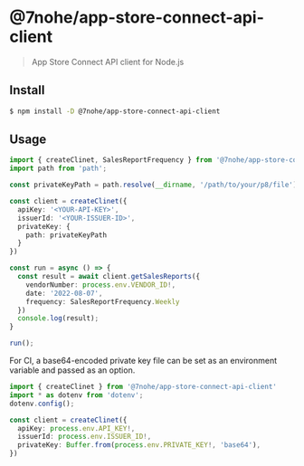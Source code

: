 # @7nohe/app-store-connect-api-client

> App Store Connect API client for Node.js

## Install

```bash
$ npm install -D @7nohe/app-store-connect-api-client
```

## Usage

```ts
import { createClinet, SalesReportFrequency } from '@7nohe/app-store-connect-api-client'
import path from 'path';

const privateKeyPath = path.resolve(__dirname, '/path/to/your/p8/file');

const client = createClinet({
  apiKey: '<YOUR-API-KEY>',
  issuerId: '<YOUR-ISSUER-ID>',
  privateKey: {
    path: privateKeyPath
  }
})

const run = async () => {
  const result = await client.getSalesReports({
    vendorNumber: process.env.VENDOR_ID!,
    date: '2022-08-07',
    frequency: SalesReportFrequency.Weekly
  })
  console.log(result);
}

run();

```

For CI, a base64-encoded private key file can be set as an environment variable and passed as an option.

```ts
import { createClinet } from '@7nohe/app-store-connect-api-client'
import * as dotenv from 'dotenv';
dotenv.config();

const client = createClinet({
  apiKey: process.env.API_KEY!,
  issuerId: process.env.ISSUER_ID!,
  privateKey: Buffer.from(process.env.PRIVATE_KEY!, 'base64'),
})
```


